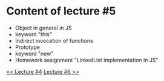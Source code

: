 # Content of lecture #5

- Object in general in JS
- keyword "this"
- Indirect invocation of functions
- Prototype
- keyword "new"
- Homework assignment "LinkedList implementation in JS"

[<< Lecture #4](../lecture-4)  [Lecture #6 >>](../lecture-6)